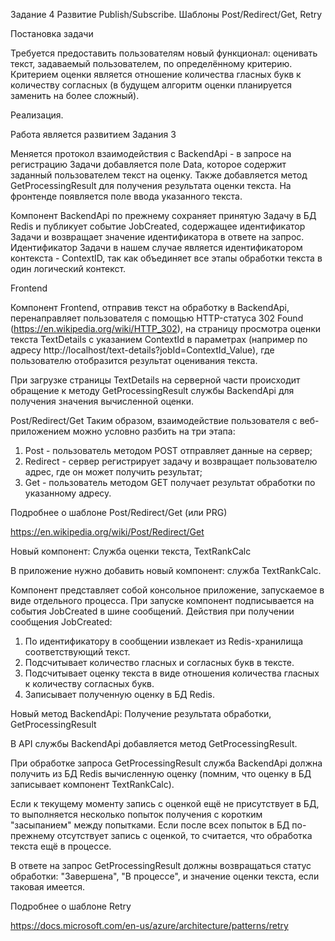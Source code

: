  Задание 4 Развитие Publish/Subscribe. Шаблоны Post/Redirect/Get, Retry

 Постановка задачи

Требуется предоставить пользователям новый функционал: оценивать текст, задаваемый пользователем, по определённому критерию. Критерием оценки является отношение количества гласных букв к количеству согласных (в будущем алгоритм оценки планируется заменить на более сложный).

 Реализация.

Работа является развитием Задания 3

Меняется протокол взаимодействия с BackendApi - в запросе на регистрацию Задачи добавляется поле Data, которое содержит заданный пользователем текст на оценку. Также добавляется метод GetProcessingResult для получения результата оценки текста.
На фронтенде появляется поле ввода указанного текста. 

Компонент BackendApi по прежнему сохраняет принятую Задачу в БД Redis и публикует событие  JobCreated, содержащее идентификатор Задачи и возвращает значение идентификатора в ответе на запрос. Идентификатор Задачи в нашем случае является идентификатором контекста - ContextID, так как объединяет все этапы обработки текста в один логический контекст.

 Frontend

Компонент Frontend, отправив текст на обработку в BackendApi, перенаправляет пользователя с помощью HTTP-статуса 302 Found (https://en.wikipedia.org/wiki/HTTP_302), на страницу 
просмотра оценки текста TextDetails с указанием ContextId в параметрах (например по адресу http://localhost/text-details?jobId=ContextId_Value), где пользователю отобразится результат оценивания текста.

 При загрузке страницы TextDetails на серверной части происходит обращение к методу GetProcessingResult службы BackendApi для получения значения вычисленной оценки.

 Post/Redirect/Get
Таким образом, взаимодействие пользователя с веб-приложением можно условно разбить на три этапа:
1. Post - пользователь методом POST отправляет данные на сервер;
2. Redirect - сервер регистрирует задачу и возвращает пользователю адрес, где он может получить результат;
3. Get - пользователь методом GET получает результат обработки по указанному адресу.

Подробнее о шаблоне Post/Redirect/Get (или PRG)

https://en.wikipedia.org/wiki/Post/Redirect/Get


 Новый компонент: Служба оценки текста, TextRankCalc

В приложение нужно добавить новый компонент: служба TextRankCalc.

Компонент представляет собой консольное приложение, запускаемое в виде отдельного процесса.
При запуске компонент подписывается на события JobCreated в шине сообщений.
Действия при получении сообщения JobCreated:
1.	По идентификатору в сообщении извлекает из Redis-хранилища соответствующий текст.
2.	Подсчитывает количество гласных и согласных букв в тексте.
3.	Подсчитывает оценку текста в виде отношения количества гласных к количеству согласных букв.
4.	Записывает полученную оценку в БД Redis.


 Новый метод BackendApi: Получение результата обработки, GetProcessingResult 

В API службы BackendApi добавляется метод GetProcessingResult.

При обработке запроса GetProcessingResult служба BackendApi должна получить из БД Redis вычисленную оценку (помним, что оценку в БД записывает компонент TextRankCalc).


Если к текущему моменту запись с оценкой ещё не присутствует в БД, то выполняется несколько попыток получения с коротким "засыпанием" между попытками. Если после всех попыток в БД по-прежнему отсутствует запись с оценкой, то считается, что обработка текста ещё в процессе. 

В ответе на запрос GetProcessingResult должны возвращаться статус обработки: "Завершена", "В процессе", и значение оценки текста, если таковая имеется.

Подробнее о шаблоне Retry

https://docs.microsoft.com/en-us/azure/architecture/patterns/retry
